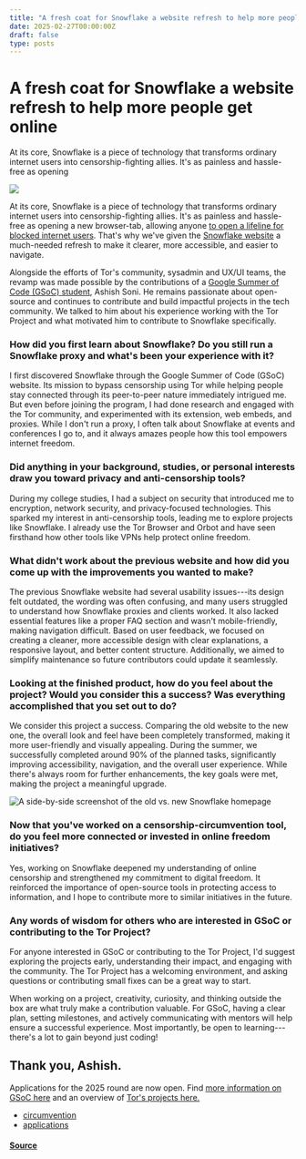 ```yaml
---
title: "A fresh coat for Snowflake a website refresh to help more people get online"
date: 2025-02-27T00:00:00Z
draft: false
type: posts
---
```

# A fresh coat for Snowflake a website refresh to help more people get online





 At its core, Snowflake is a piece of technology that transforms ordinary internet users into censorship-fighting allies. It's as painless and hassle-free as opening

  ![](https://blog.torproject.org/snowflake-refresh-to-help-more-people-get-online/lead.png)

At its core, Snowflake is a piece of technology that transforms ordinary internet users into censorship-fighting allies. It's as painless and hassle-free as opening a new browser-tab, allowing anyone [to open a lifeline for blocked internet users](https://blog.torproject.org/snowflake-daily-operations/). That's why we've given the [Snowflake website](https://snowflake.torproject.org/) a much-needed refresh to make it clearer, more accessible, and easier to navigate.

Alongside the efforts of Tor's community, sysadmin and UX/UI teams, the revamp was made possible by the contributions of a [Google Summer of Code (GSoC) student](https://gitlab.torproject.org/tpo/team/-/wikis/gsoc-previous-years#3-snowflake-landing-page-revamp), Ashish Soni. He remains passionate about open-source and continues to contribute and build impactful projects in the tech community. We talked to him about his experience working with the Tor Project and what motivated him to contribute to Snowflake specifically.

### How did you first learn about Snowflake? Do you still run a Snowflake proxy and what's been your experience with it?

I first discovered Snowflake through the Google Summer of Code (GSoC) website. Its mission to bypass censorship using Tor while helping people stay connected through its peer-to-peer nature immediately intrigued me. But even before joining the program, I had done research and engaged with the Tor community, and experimented with its extension, web embeds, and proxies. While I don't run a proxy, I often talk about Snowflake at events and conferences I go to, and it always amazes people how this tool empowers internet freedom.

### Did anything in your background, studies, or personal interests draw you toward privacy and anti-censorship tools?

During my college studies, I had a subject on security that introduced me to encryption, network security, and privacy-focused technologies. This sparked my interest in anti-censorship tools, leading me to explore projects like Snowflake. I already use the Tor Browser and Orbot and have seen firsthand how other tools like VPNs help protect online freedom. 

### What didn't work about the previous website and how did you come up with the improvements you wanted to make? 

The previous Snowflake website had several usability issues---its design felt outdated, the wording was often confusing, and many users struggled to understand how Snowflake proxies and clients worked. It also lacked essential features like a proper FAQ section and wasn't mobile-friendly, making navigation difficult. Based on user feedback, we focused on creating a cleaner, more accessible design with clear explanations, a responsive layout, and better content structure. Additionally, we aimed to simplify maintenance so future contributors could update it seamlessly.

### Looking at the finished product, how do you feel about the project? Would you consider this a success? Was everything accomplished that you set out to do?

We consider this project a success. Comparing the old website to the new one, the overall look and feel have been completely transformed, making it more user-friendly and visually appealing. During the summer, we successfully completed around 90% of the planned tasks, significantly improving accessibility, navigation, and the overall user experience. While there's always room for further enhancements, the key goals were met, making the project a meaningful upgrade.

![A side-by-side screenshot of the old vs. new Snowflake homepage](https://blog.torproject.org/snowflake-refresh-to-help-more-people-get-online/before-after.png)

### Now that you've worked on a censorship-circumvention tool, do you feel more connected or invested in online freedom initiatives?

Yes, working on Snowflake deepened my understanding of online censorship and strengthened my commitment to digital freedom. It reinforced the importance of open-source tools in protecting access to information, and I hope to contribute more to similar initiatives in the future.

### Any words of wisdom for others who are interested in GSoC or contributing to the Tor Project?

For anyone interested in GSoC or contributing to the Tor Project, I'd suggest exploring the projects early, understanding their impact, and engaging with the community. The Tor Project has a welcoming environment, and asking questions or contributing small fixes can be a great way to start.

When working on a project, creativity, curiosity, and thinking outside the box are what truly make a contribution valuable. For GSoC, having a clear plan, setting milestones, and actively communicating with mentors will help ensure a successful experience. Most importantly, be open to learning---there's a lot to gain beyond just coding!

Thank you, Ashish. 
-------------------

Applications for the 2025 round are now open. Find [more information on GSoC here](https://summerofcode.withgoogle.com/how-it-works) and an overview of [Tor's projects here.](https://gitlab.torproject.org/tpo/team/-/wikis/GSoC)

-   [circumvention](https://blog.torproject.org/category/circumvention)
-   [applications](https://blog.torproject.org/category/applications)

#### [Source](https://blog.torproject.org/snowflake-refresh-to-help-more-people-get-online/)

